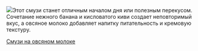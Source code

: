 <!--2025-10-13 15:20:26-->
<div class="yb">
  <div class="rss povarenok"><a href="https://www.povarenok.ru/recipes/show/183159/"><img src="https://www.povarenok.ru/data/cache/2025oct/13/53/3192304_98994-640x480.jpg"></a>Этот смузи станет отличным началом дня или полезным перекусом. Сочетание нежного банана и кисловатого киви создает неповторимый вкус, а овсяное молоко добавляет напитку питательность и кремовую текстуру. <p class="titl"><a href="https://www.povarenok.ru/recipes/show/183159/">Смузи на овсяном молоке</a></p></div>
</div>
